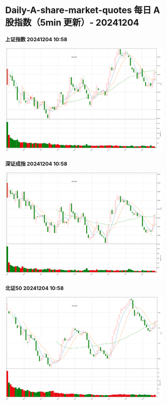 
# Daily-A-share-market-quotes 每日 A 股指数（5min 更新）- 20241204

### 上证指数 20241204 10:58
![](./fig/2024/12/20241204-sh000001.png)

### 深证成指 20241204 10:58
![](./fig/2024/12/20241204-sz399001.png)

### 北证50 20241204 10:58
![](./fig/2024/12/20241204-bj899050.png)
